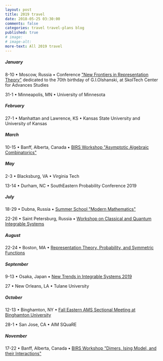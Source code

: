 ```yaml
---
layout: post
title: 2019 travel
date: 2018-05-25 03:30:00
comments: false
categories: travel travel-plans blog
published: true
# image: 
# image-alt: 
more-text: All 2019 travel
---
```


##### January

8-10 &bull;
Moscow, Russia &bull;
Conference 
["New Frontiers in Representation Theory"](https://crei.skoltech.ru/cas/calendar/conf190108/)
dedicated to the 70th birthday of G.I.Olshanski,
at SkolTech Center for Advances Studies

31-1 &bull;
Minneapolis, MN
&bull;
University of Minnesota

<!--more-->

##### February

27-1 &bull;
Manhattan and Lawrence, KS
&bull;
Kansas State University and University of Kansas 

##### March

10-15 &bull;
Banff, Alberta, Canada
&bull;
[BIRS Workshop "Asymptotic Algebraic Combinatorics"](https://www.birs.ca/events/2019/5-day-workshops/19w5220)

<!-- ##### April -->

##### May

2-3 &bull;
Blacksburg, VA
&bull;
Virginia Tech


13-14 &bull; Durham, NC &bull; SouthEastern Probability Conference 2019



<!-- ##### June -->

##### July

18-29 &bull; Dubna, Russia
&bull;
<a href="https://www.mccme.ru/dubna/">Summer School "Modern Mathematics"</a>

22-26 &bull; 
Saint Petersburg, Russia
&bull;
<a href="https://sites.google.com/view/cqis2019/general-information">Workshop on Classical and Quantum Integrable Systems</a>

##### August

22-24 &bull; 
Boston, MA
&bull; 
<a href="http://math.mit.edu/conferences/representations-probability/">Representation Theory, Probability, and Symmetric Functions</a>

##### September

9-13 &bull; Osaka, Japan &bull; <a href="https://indico2.riken.jp/event/3020/">New Trends in Integrable Systems 2019</a>

27 &bull; New Orleans, LA &bull; Tulane University

##### October 

12-13 &bull; Binghamton, NY &bull; <a href="http://www.ams.org/meetings/sectional/2263_special.html">Fall Eastern AMS Sectional Meeting at Binghamton University</a>

28-1 &bull; San Jose, CA &bull; AIM SQuaRE

##### November

17-22 &bull;
Banff, Alberta, Canada
&bull;
[BIRS Workshop "Dimers, Ising Model, and their Interactions"](https://www.birs.ca/events/2019/5-day-workshops/19w5062/)


<!-- ##### December -->
